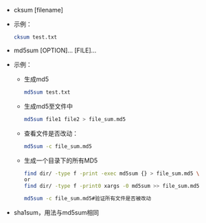 - cksum [filename]

- 示例：

  ```bash
  cksum test.txt
  ```



- md5sum [OPTION]...  [FILE]...

- 示例：

  - 生成md5

    ```bash
    md5sum test.txt
    ```

  - 生成md5至文件中

    ```bash
    md5sum file1 file2 > file_sum.md5
    ```

  - 查看文件是否改动：

    ```bash
    md5sum -c file_sum.md5
    ```

  - 生成一个目录下的所有MD5

    ```bash
    find dir/ -type f -print -exec md5sum {} > file_sum.md5 \
    or
    find dir/ -type f -print0 xargs -0 md5sum >> file_sum.md5
    
    md5sum -c file_sum.md5#验证所有文件是否被改动
    ```



- sha1sum，用法与md5sum相同
